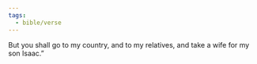 ```yaml
---
tags:
  - bible/verse
---
```

But you shall go to my country, and to my relatives, and take a wife for my son Isaac.”